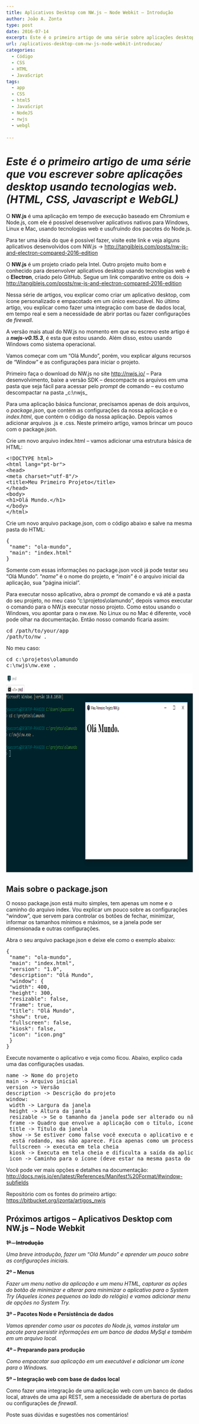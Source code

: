 ```yaml
---
title: Aplicativos Desktop com NW.js – Node Webkit – Introdução
author: João A. Zonta
type: post
date: 2016-07-14
excerpt: Este é o primeiro artigo de uma série sobre aplicações desktop usando tecnologias web. (HTML, CSS, Javascript e WebGL)
url: /aplicativos-desktop-com-nw-js-node-webkit-introducao/
categories:
  - Código
  - CSS
  - HTML
  - JavaScript
tags:
  - app
  - CSS
  - html5
  - JavaScript
  - NodeJS
  - nwjs
  - webgl

---
```

# _**Este é o primeiro artigo de uma série que vou escrever sobre aplicações desktop usando tecnologias web. (HTML, CSS, Javascript e WebGL)**_

O **NW.js** é uma aplicação em tempo de execução baseado em Chromium e Node.js, com ele é possível desenvolver aplicativos nativos para Windows, Linux e Mac, usando tecnologias web e usufruindo dos pacotes do Node.js.

Para ter uma ideia do que é possível fazer, visite este link e veja alguns aplicativos desenvolvidos com NW.js -> <a href="http://tangiblejs.com/posts/nw-js-and-electron-compared-2016-edition" target="_blank">http://tangiblejs.com/posts/nw-js-and-electron-compared-2016-edition</a>

O **NW.js** é um projeto criado pela Intel. Outro projeto muito bom e conhecido para desenvolver aplicativos desktop usando tecnologias web é o **Electron**, criado pelo GitHub. Segue um link comparativo entre os dois -> <a href="http://tangiblejs.com/posts/nw-js-and-electron-compared-2016-edition" target="_blank">http://tangiblejs.com/posts/nw-js-and-electron-compared-2016-edition</a>

Nessa série de artigos, vou explicar como criar um aplicativo desktop, com ícone personalizado e empacotado em um único executável. No último artigo, vou explicar como fazer uma integração com base de dados local, em tempo real e sem a necessidade de abrir portas ou fazer configurações de _firewall_.

A versão mais atual do NW.js no momento em que eu escrevo este artigo é a **_nwjs-v0.15.3_**, é esta que estou usando. Além disso, estou usando Windows como sistema operacional.

Vamos começar com um &#8220;Olá Mundo&#8221;, porém, vou explicar alguns recursos de &#8220;Window&#8221; e as configurações para iniciar o projeto.

Primeiro faça o download do NW.js no site <http://nwjs.io/> &#8211; Para desenvolvimento, baixe a versão SDK &#8211; descompacte os arquivos em uma pasta que seja fácil para acessar pelo _prompt_ de comando &#8211; eu costumo descompactar na pasta _c:\nwjs\_

Para uma aplicação básica funcionar, precisamos apenas de dois arquivos, o _package.json_, que contém as configurações da nossa aplicação e o _index.html_, que contém o código da nossa aplicação. Depois vamos adicionar arquivos .js e .css. Neste primeiro artigo, vamos brincar um pouco com o package.json.

Crie um novo arquivo index.html &#8211; vamos adicionar uma estrutura básica de HTML:

<pre class="lang-html">&lt;!DOCTYPE html&gt;
&lt;html lang="pt-br"&gt;
&lt;head&gt;
&lt;meta charset="utf-8"/&gt;
&lt;title&gt;Meu Primeiro Projeto&lt;/title&gt;
&lt;/head&gt;
&lt;body&gt;
&lt;h1&gt;Olá Mundo.&lt;/h1&gt;
&lt;/body&gt;
&lt;/html&gt;
</pre>

Crie um novo arquivo package.json, com o código abaixo e salve na mesma pasta do HTML:

<pre>{
 "name": "ola-mundo",
 "main": "index.html"
}</pre>

Somente com essas informações no package.json você já pode testar seu &#8220;Olá Mundo&#8221;. &#8220;_name_&#8221; é o nome do projeto, e &#8220;_main_&#8221; é o arquivo inicial da aplicação, sua &#8220;página inicial&#8221;.

Para executar nosso aplicativo, abra o _prompt_ de comando e vá até a pasta do seu projeto, no meu caso &#8220;c:\projetos\olamundo&#8221;, depois vamos executar o comando para o NW.js executar nosso projeto. Como estou usando o Windows, vou apontar para o nw.exe. No Linux ou no Mac é diferente, você pode olhar na documentação. Então nosso comando ficaria assim:

<pre>cd /path/to/your/app
/path/to/nw .</pre>

No meu caso:

<pre>cd c:\projetos\olamundo
c:\nwjs\nw.exe .</pre>

<img class="alignnone wp-image-54795 size-full" src="https://raw.githubusercontent.com/diegoeis/tableless-static-images/master/2016/06/olamundo01.png" alt="Tela Olá Mundo NW.js" width="966" height="535" />

## Mais sobre o package.json

O nosso package.json está muito simples, tem apenas um nome e o caminho do arquivo index. Vou explicar um pouco sobre as configurações &#8220;window&#8221;, que servem para controlar os botões de fechar, minimizar, informar os tamanhos mínimos e máximos, se a janela pode ser dimensionada e outras configurações.

Abra o seu arquivo package.json e deixe ele como o exemplo abaixo:

<pre>{
 "name": "ola-mundo",
 "main": "index.html",
 "version": "1.0",
 "description": "Olá Mundo",
 "window": {
 "width": 400,
 "height": 300,
 "resizable": false,
 "frame": true,
 "title": "Olá Mundo",
 "show": true,
 "fullscreen": false,
 "kiosk": false,
 "icon": "icon.png"
 }
}
</pre>

Execute novamente o aplicativo e veja como ficou. Abaixo, explico cada uma das configurações usadas.

<pre>name -&gt; Nome do projeto
main -&gt; Arquivo inicial
version -&gt; Versão
description -&gt; Descrição do projeto
window:
 width -&gt; Largura da janela
 height -&gt; Altura da janela
 resizable -&gt; Se o tamanho da janela pode ser alterado ou não
 frame -&gt; Quadro que envolve a aplicação com o título, ícone, botões de fechar, minimizar e maximizar
 title -&gt; Título da janela
 show -&gt; Se estiver como false você executa o aplicativo e ele fica em modo silencioso, 
  está rodando, mas não aparece. Fica apenas como um processo no Windows.
 fullscreen -&gt; executa em tela cheia
 kiosk -&gt; Executa em tela cheia e dificulta a saída da aplicação, normalmente é usado para exposições.
 icon -&gt; Caminho para o ícone (deve estar na mesma pasta do projeto)</pre>

Você pode ver mais opções e detalhes na documentação: <a href="http://docs.nwjs.io/en/latest/References/Manifest%20Format/#window-subfields" target="_blank">http://docs.nwjs.io/en/latest/References/Manifest%20Format/#window-subfields</a>

Repositório com os fontes do primeiro artigo: <a href="https://bitbucket.org/jzonta/artigos_nwjs" target="_blank">https://bitbucket.org/jzonta/artigos_nwjs</a>

## Próximos artigos &#8211; Aplicativos Desktop com NW.js &#8211; Node Webkit

<del><strong>1º &#8211; Introdução</strong></del>
  
_Uma breve introdução, fazer um &#8220;Olá Mundo&#8221; e aprender um pouco sobre as configurações iniciais._

**2º &#8211; Menus**
  
_Fazer um menu nativo da aplicação e um menu HTML, capturar as ações do botão de minimizar e alterar para minimizar o aplicativo para o System Try (Aqueles ícones pequenos ao lado do relógio) e vamos adicionar menu de opções no System Try._

**3º &#8211; Pacotes Node e Persistência de dados**
  
_Vamos aprender como usar os pacotes do Node.js, vamos instalar um pacote para persistir informações em um banco de dados MySql e também em um arquivo local._

**4º &#8211; Preparando para produção**
  
_Como empacotar sua aplicação em um executável e adicionar um ícone para o Windows._

**5º &#8211; Integração web com base de dados local**
  
Como fazer uma integração de uma aplicação web com um banco de dados local, através de uma api REST, sem a necessidade de abertura de portas ou configurações de _firewall_.

Poste suas dúvidas e sugestões nos comentários!
